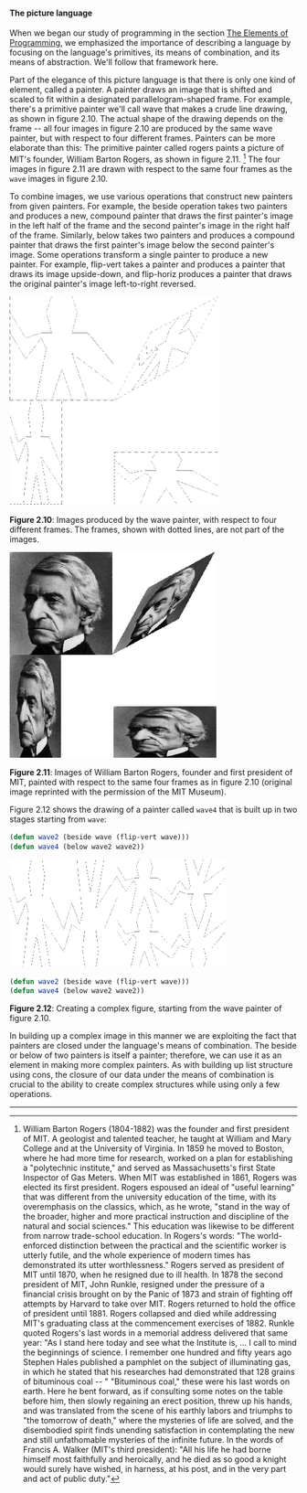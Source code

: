 #### The picture language

When we began our study of programming in the section [The Elements of Programming](), we emphasized the importance of describing a language by focusing on the language's primitives, its means of combination, and its means of abstraction. We'll follow that framework here.

Part of the elegance of this picture language is that there is only one kind of element, called a painter. A painter draws an image that is shifted and scaled to fit within a designated parallelogram-shaped frame. For example, there's a primitive painter we'll call wave that makes a crude line drawing, as shown in figure 2.10. The actual shape of the drawing depends on the frame -- all four images in figure 2.10 are produced by the same wave painter, but with respect to four different frames. Painters can be more elaborate than this: The primitive painter called rogers paints a picture of MIT's founder, William Barton Rogers, as shown in figure 2.11. [^1] The four images in figure 2.11 are drawn with respect to the same four frames as the ``wave`` images in figure 2.10.

To combine images, we use various operations that construct new painters from given painters. For example, the beside operation takes two painters and produces a new, compound painter that draws the first painter's image in the left half of the frame and the second painter's image in the right half of the frame. Similarly, below takes two painters and produces a compound painter that draws the first painter's image below the second painter's image. Some operations transform a single painter to produce a new painter. For example, flip-vert takes a painter and produces a painter that draws its image upside-down, and flip-horiz produces a painter that draws the original painter's image left-to-right reversed.

<a name="figure-2-10"></a>
![Images produced by the wave painter, with respect to four different frames. The frames, shown with dotted lines, are not part of the images](images/ch2-Z-G-26.png)

**Figure 2.10**:  Images produced by the wave painter, with respect to four different frames. The frames, shown with dotted lines, are not part of the images.

<a name="figure-2-11"></a>
![Images of William Barton Rogers, founder and first president of MIT, painted with respect to the same four frames as in figure 2.10 (original image reprinted with the permission of the MIT Museum).](images/ch2-Z-G-30.png)

**Figure 2.11**:  Images of William Barton Rogers, founder and first president of MIT, painted with respect to the same four frames as in figure 2.10 (original image reprinted with the permission of the MIT Museum).

Figure 2.12 shows the drawing of a painter called ``wave4`` that is built up in two stages starting from ``wave``:

<a name="figure-2-12"></a>

```lisp
(defun wave2 (beside wave (flip-vert wave)))
(defun wave4 (below wave2 wave2))
```

![Creating a complex figure, starting from the wave painter of figure 2.10.](images/ch2-Z-G-35.png)

```lisp
(defun wave2 (beside wave (flip-vert wave)))
(defun wave4 (below wave2 wave2))
```

**Figure 2.12**: Creating a complex figure, starting from the wave painter of figure 2.10.

In building up a complex image in this manner we are exploiting the fact that painters are closed under the language's means of combination. The beside or below of two painters is itself a painter; therefore, we can use it as an element in making more complex painters. As with building up list structure using cons, the closure of our data under the means of combination is crucial to the ability to create complex structures while using only a few operations.

----

[^1]: William Barton Rogers (1804-1882) was the founder and first president of MIT. A geologist and talented teacher, he taught at William and Mary College and at the University of Virginia. In 1859 he moved to Boston, where he had more time for research, worked on a plan for establishing a "polytechnic institute," and served as Massachusetts's first State Inspector of Gas Meters. When MIT was established in 1861, Rogers was elected its first president. Rogers espoused an ideal of "useful learning" that was different from the university education of the time, with its overemphasis on the classics, which, as he wrote, "stand in the way of the broader, higher and more practical instruction and discipline of the natural and social sciences." This education was likewise to be different from narrow trade-school education. In Rogers's words: "The world-enforced distinction between the practical and the scientific worker is utterly futile, and the whole experience of modern times has demonstrated its utter worthlessness." Rogers served as president of MIT until 1870, when he resigned due to ill health. In 1878 the second president of MIT, John Runkle, resigned under the pressure of a financial crisis brought on by the Panic of 1873 and strain of fighting off attempts by Harvard to take over MIT. Rogers returned to hold the office of president until 1881. Rogers collapsed and died while addressing MIT's graduating class at the commencement exercises of 1882. Runkle quoted Rogers's last words in a memorial address delivered that same year: "As I stand here today and see what the Institute is, ... I call to mind the beginnings of science. I remember one hundred and fifty years ago Stephen Hales published a pamphlet on the subject of illuminating gas, in which he stated that his researches had demonstrated that 128 grains of bituminous coal -- " "Bituminous coal," these were his last words on earth. Here he bent forward, as if consulting some notes on the table before him, then slowly regaining an erect position, threw up his hands, and was translated from the scene of his earthly labors and triumphs to "the tomorrow of death," where the mysteries of life are solved, and the disembodied spirit finds unending satisfaction in contemplating the new and still unfathomable mysteries of the infinite future. In the words of Francis A. Walker (MIT's third president): "All his life he had borne himself most faithfully and heroically, and he died as so good a knight would surely have wished, in harness, at his post, and in the very part and act of public duty."